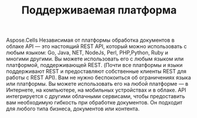 ﻿---
title: Поддерживаемая платформа
second_title: Aspose.Cells Cloud Documen
type: docs
url: /ru/supported-platforms/
description: Aspose.Cells Облако поддерживает Excel для создания, преобразования, объединения, разделения, защиты, операций с внутренними объектами и т. д.
weight: 50
---
Aspose.Cells Независимая от платформы обработка документов в облаке API — это настоящий REST API, который можно использовать с любым языком: Go, Java, NET, NodeJs, Perl, PHP,Python, Ruby и многими другими. Вы можете использовать его с любым языком или платформой, поддерживающей REST. (Почти все платформы и языки поддерживают REST и предоставляют собственные клиенты REST для работы с REST API). Вам не нужно беспокоиться об ограничениях языка или платформы. Вы можете использовать его на любой платформе — в Интернете, на компьютере, на мобильных устройствах и в облаке. API интегрируется с другими облачными сервисами, чтобы предоставить вам необходимую гибкость при обработке документов. Он подходит для любого типа бизнеса, документов или контента.


